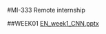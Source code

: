 #MI-333 Remote internship

##WEEK01 
[EN_week1_CNN.pptx](https://github.com/HyunSongKwon/HyunSongKwon.github.io/files/4631090/EN_week1_CNN.pptx)

